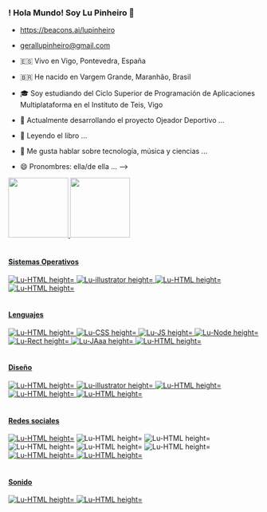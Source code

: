### ! Hola Mundo! Soy Lu Pinheiro 👋
- https://beacons.ai/lupinheiro
- gerallupinheiro@gmail.com

- 🇪🇸 Vivo en Vigo, Pontevedra, España
- 🇧🇷 He nacido en Vargem Grande, Maranhão, Brasil
- 🎓 Soy estudiando del Ciclo Superior de Programación de Aplicaciones Multiplataforma en el Instituto de Teis, Vigo
- 🔭 Actualmente desarrollando el proyecto Ojeador Deportivo ...
- 🌱 Leyendo el libro ...
- 💬 Me gusta hablar sobre tecnología, música y ciencias ...
- 😄 Pronombres: ella/de ella ...
-->

<div>
 
  <a href="https://beacons.ai/lupinheiro">
    <img  height="120em" src= "https://github-readme-stats.vercel.app/api?username=lucpinheiro&show_icons=true&theme=highcontrast&include_all_commits=true&count_private=true"/>
    <img  height="120em" src= "https://github-readme-stats.vercel.app/api/top-langs/?username=lucpinheiro&layout=compact&langs_count=16&theme=highcontrast"/>                       
</div>

  <div style= "display: inline_block"><br>
     <h4> Sistemas Operativos </h4>
     <img aling="center" alt="Lu-HTML height="30" src="https://img.shields.io/badge/Ubuntu-E95420?style=for-the-badge&logo=ubuntu&logoColor=white"/>
     <img aling="center" alt="Lu-illustrator height="30" src="https://img.shields.io/badge/iOS-000000?style=for-the-badge&logo=ios&logoColor=white"/>  
    <img aling="center" alt="Lu-HTML height="30" src="https://img.shields.io/badge/Windows-0078D6?style=for-the-badge&logo=windows&logoColor=white"/> 
    <img aling="center" alt="Lu-HTML height="30" src="https://img.shields.io/badge/Android-3DDC84?style=for-the-badge&logo=android&logoColor=white"/>  

</div>
                                                                                                       
<div style= "display: inline_block"><br>
  <h4> Lenguajes </h4>
    <img aling="center" alt="Lu-HTML height="30" src="https://img.shields.io/badge/HTML5-E34F26?style=for-the-badge&logo=html5&logoColor=white"/>
    <img aling="center" alt="Lu-CSS height="30" src="https://img.shields.io/badge/CSS3-1572B6?style=for-the-badge&logo=css3&logoColor=white"/>
    <img aling="center" alt="Lu-JS height="30" src="https://img.shields.io/badge/JavaScript-323330?style=for-the-badge&logo=javascript&logoColor=F7DF1Ee"/>
    <img aling="center" alt="Lu-Node height="30" src="https://img.shields.io/badge/Node.js-43853D?style=for-the-badge&logo=node.js&logoColor=white"/>
    <img aling="center" alt="Lu-Rect height="30" src="https://img.shields.io/badge/React-20232A?style=for-the-badge&logo=react&logoColor=61DAFB"/>
    <img aling="center" alt="Lu-JAaa height="30" src="https://img.shields.io/badge/Java-ED8B00?style=for-the-badge&logo=java&logoColor=white"/>
      <img aling="center" alt="Lu-HTML height="30" src="https://img.shields.io/badge/MySQL-00000F?style=for-the-badge&logo=mysql&logoColor=white"/>
    </div>
                                                                                                                                                 
<div style= "display: inline_block"><br>
     <h4> Diseño </h4>
     <img aling="center" alt="Lu-HTML height="30" src="https://aleen42.github.io/badges/src/photoshop.svg"/>
     <img aling="center" alt="Lu-illustrator height="30" src="https://aleen42.github.io/badges/src/illustrator.svg"/>  
    <img aling="center" alt="Lu-HTML height="30" src="https://aleen42.github.io/badges/src/premiere.svg"/> 
    <img aling="center" alt="Lu-HTML height="30" src="https://aleen42.github.io/badges/src/after_effects.svg"/>  
    <img aling="center" alt="Lu-HTML height="30" src="https://aleen42.github.io/badges/src/behance.svg"/>  
</div>
  
  <div style= "display: inline_block"><br>
     <h4> Redes sociales </h4>
    <a href="https://www.github.com/LucPinheiro" target="_blank"> <img aling="center" alt="Lu-HTML height="30" src="https://img.shields.io/badge/GitHub-100000?style=for-the-badge&logo=github&logoColor=white" target="_blank"></a>
    <img aling="center" alt="Lu-HTML height="30" src="https://img.shields.io/badge/GitLab-330F63?style=for-the-badge&logo=gitlab&logoColor=white"/>
    <img aling="center" alt="Lu-HTML height="30" src="https://img.shields.io/badge/Stack_Overflow-FE7A16?style=for-the-badge&logo=stack-overflow&logoColor=white"/>
     <img aling="center" alt="Lu-HTML height="30" src="https://img.shields.io/badge/LinkedIn-0077B5?style=for-the-badge&logo=linkedin&logoColor=white"/>
    <img aling="center" alt="Lu-HTML height="30" src="https://img.shields.io/badge/Twitter-1DA1F2?style=for-the-badge&logo=twitter&logoColor=white"/>
   <img aling="center" alt="Lu-HTML height="30" src="https://img.shields.io/badge/Facebook-1877F2?style=for-the-badge&logo=facebook&logoColor=white"/> 
      <a href="https://www.instagram.com/lupinheiroofficial" target="_blank"<img aling="center" alt="Lu-HTML height="30" src="https://img.shields.io/badge/Instagram-E4405F?style=for-the-badge&logo=instagram&logoColor=white"/>
   <img aling="center" alt="Lu-HTML height="30" src="https://img.shields.io/badge/YouTube-FF0000?style=for-the-badge&logo=youtube&logoColor=white"/>  
    <img aling="center" alt="Lu-HTML height="30" src="https://img.shields.io/badge/Twitch-9146FF?style=for-the-badge&logo=twitch&logoColor=white"/>                                     </div>                                  

 <div style= "display: inline_block"><br>
     <h4> Sonido </h4> 
    <img aling="center" alt="Lu-HTML height="30" src="https://img.shields.io/badge/Spotify-1ED760?&style=for-the-badge&logo=spotify&logoColor=whit"/>  
    <img aling="center" alt="Lu-HTML height="30" src="https://img.shields.io/badge/SoundCloud-FF3300?style=for-the-badge&logo=soundcloud&logoColor=white"/>
    </div>   
                                                                                                        

                                
	
                                                                                                                                               
                                                                                                                                                
                                                                                                                                               
                  
